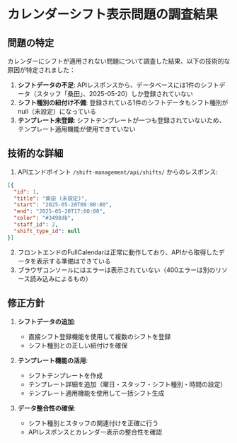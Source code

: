 # カレンダーシフト表示問題の調査結果

## 問題の特定

カレンダーにシフトが適用されない問題について調査した結果、以下の技術的な原因が特定されました：

1. **シフトデータの不足**: APIレスポンスから、データベースには1件のシフトデータ（スタッフ「桑田」、2025-05-20）しか登録されていない
2. **シフト種別の紐付け不備**: 登録されている1件のシフトデータもシフト種別がnull（未設定）になっている
3. **テンプレート未登録**: シフトテンプレートが一つも登録されていないため、テンプレート適用機能が使用できていない

## 技術的な詳細

1. APIエンドポイント `/shift-management/api/shifts/` からのレスポンス:
```json
[{
  "id": 1, 
  "title": "桑田 (未設定)", 
  "start": "2025-05-20T09:00:00", 
  "end": "2025-05-20T17:00:00", 
  "color": "#3498db", 
  "staff_id": 2, 
  "shift_type_id": null
}]
```

2. フロントエンドのFullCalendarは正常に動作しており、APIから取得したデータを表示する準備はできている
3. ブラウザコンソールにはエラーは表示されていない（400エラーは別のリソース読み込みによるもの）

## 修正方針

1. **シフトデータの追加**: 
   - 直接シフト登録機能を使用して複数のシフトを登録
   - シフト種別との正しい紐付けを確保

2. **テンプレート機能の活用**:
   - シフトテンプレートを作成
   - テンプレート詳細を追加（曜日・スタッフ・シフト種別・時間の設定）
   - テンプレート適用機能を使用して一括シフト生成

3. **データ整合性の確保**:
   - シフト種別とスタッフの関連付けを正確に行う
   - APIレスポンスとカレンダー表示の整合性を確認
